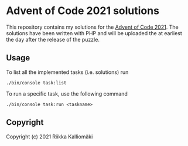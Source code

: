 # Advent of Code 2021 solutions

This repository contains my solutions for the [Advent of Code 2021](https://adventofcode.com/2021/).
The solutions have been written with PHP and will be uploaded the at earliest
the day after the release of the puzzle.

## Usage

To list all the implemented tasks (i.e. solutions) run

```shell
./bin/console task:list
```

To run a specific task, use the following command

```
./bin/console task:run <taskname>
```

## Copyright

Copyright (c) 2021 Riikka Kalliomäki
